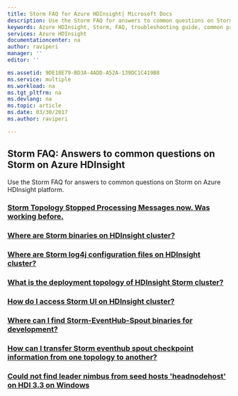 ```yaml
---
title: Storm FAQ for Azure HDInsight| Microsoft Docs
description: Use the Storm FAQ for answers to common questions on Storm on Azure HDInsight platform.
keywords: Azure HDInsight, Storm, FAQ, troubleshooting guide, common problems
services: Azure HDInsight
documentationcenter: na
author: raviperi
manager: ''
editor: ''

ms.assetid: 9DE18E79-BD3A-4ADD-A52A-139DC1C419B8
ms.service: multiple
ms.workload: na
ms.tgt_pltfrm: na
ms.devlang: na
ms.topic: article
ms.date: 03/30/2017
ms.author: raviperi

---
```

## Storm FAQ: Answers to common questions on Storm on Azure HDInsight
Use the Storm FAQ for answers to common questions on Storm on Azure HDInsight platform.

### [Storm Topology Stopped Processing Messages now. Was working before.](storm-notprocessing.md)
### [Where are Storm binaries on HDInsight cluster?](storm-binaries-location.md)
### [Where are Storm log4j configuration files on HDInsight cluster?](storm-log4j-configuration.md)
### [What is the deployment topology of HDInsight Storm cluster?](storm-deployment-topology.md)
### [How do I access Storm UI on HDInsight cluster?](accessing-storm-ui.md)
### [Where can I find Storm-EventHub-Spout binaries for development?](storm-eventhub-spout-landing.md)
### [How can I transfer Storm eventhub spout checkpoint information from one topology to another?](import-export-eventhub-spout-checkpoint-data.md)
### [Could not find leader nimbus from seed hosts 'headnodehost' on HDI 3.3 on Windows](tsg-no-leader-nimbus.md)
